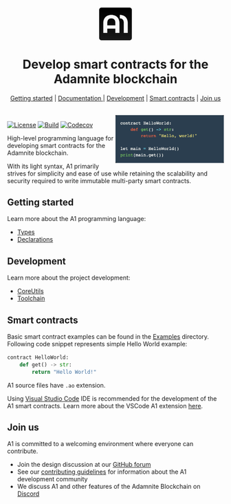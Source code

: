 <p align="center">
    <img width="15%" align="center" src="./Docs/Images/Logo.png">
</p>

<h1 align="center">Develop smart contracts for the Adamnite blockchain</h1>

<p align="center">
    <a href="#getting-started">Getting started</a> |
    <a href="/Docs"> Documentation </a> |
    <a href="#development">Development</a> |
    <a href="#smart-contracts">Smart contracts</a> |
    <a href="#join-us">Join us</a>
</p>

<br/>

<img align="right" width="50%" src="./Docs/Images/HelloWorld.jpeg">

[![License](https://img.shields.io/badge/license-MIT-brightgreen.svg?style=flat)](https://github.com/m-peko/bitflags/blob/master/LICENSE)
[![Build](https://github.com/Adamnite/A1/actions/workflows/build.yml/badge.svg)](https://github.com/Adamnite/A1/actions/workflows/build.yml)
[![Codecov](https://codecov.io/gh/Adamnite/A1/branch/main/graph/badge.svg?token=YBUVS7JAEQ)](https://codecov.io/gh/Adamnite/A1)

High-level programming language for developing smart contracts for the Adamnite blockchain.

With its light syntax, A1 primarily strives for simplicity and ease of use while retaining the scalability and security required to write immutable multi-party smart contracts.

## Getting started

Learn more about the A1 programming language:

- [Types](Docs/Types.md)
- [Declarations](Docs/Declarations.md)

## Development

Learn more about the project development:

- [CoreUtils](CoreUtils/README.md)
- [Toolchain](Toolchain/README.md)

## Smart contracts

Basic smart contract examples can be found in the [Examples](https://github.com/Adamnite/A1/tree/main/Examples) directory. Following code snippet represents simple Hello World example:

```py
contract HelloWorld:
    def get() -> str:
        return "Hello World!"
```

A1 source files have `.ao` extension.

Using [Visual Studio Code](https://code.visualstudio.com/) IDE is recommended for the development of the A1 smart contracts. Learn more about the VSCode A1 extension [here](VSCodeExtension/README.md).

## Join us

A1 is committed to a welcoming environment where everyone can contribute.

- Join the design discussion at our [GitHub forum](https://github.com/Adamnite/A1/discussions)
- See our [contributing guidelines](CONTRIBUTING.md) for information about the A1 development community
- We discuss A1 and other features of the Adamnite Blockchain on [Discord](https://discord.gg/AxbRrXvS)
